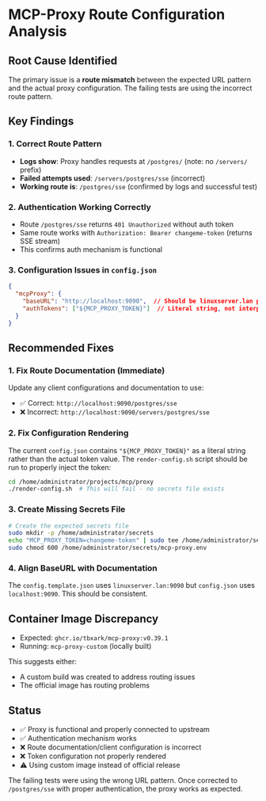 # MCP-Proxy Route Configuration Analysis

## Root Cause Identified

The primary issue is a **route mismatch** between the expected URL pattern and the actual proxy configuration. The failing tests are using the incorrect route pattern.

## Key Findings

### 1. Correct Route Pattern
- **Logs show**: Proxy handles requests at `/postgres/` (note: no `/servers/` prefix)
- **Failed attempts used**: `/servers/postgres/sse` (incorrect)
- **Working route is**: `/postgres/sse` (confirmed by logs and successful test)

### 2. Authentication Working Correctly
- Route `/postgres/sse` returns `401 Unauthorized` without auth token
- Same route works with `Authorization: Bearer changeme-token` (returns SSE stream)
- This confirms auth mechanism is functional

### 3. Configuration Issues in `config.json`
```json
{
  "mcpProxy": {
    "baseURL": "http://localhost:9090",  // Should be linuxserver.lan per CLAUDE.md
    "authTokens": ["${MCP_PROXY_TOKEN}"]  // Literal string, not interpolated
  }
}
```

## Recommended Fixes

### 1. Fix Route Documentation (Immediate)
Update any client configurations and documentation to use:
- ✅ Correct: `http://localhost:9090/postgres/sse`
- ❌ Incorrect: `http://localhost:9090/servers/postgres/sse`

### 2. Fix Configuration Rendering
The current `config.json` contains `"${MCP_PROXY_TOKEN}"` as a literal string rather than the actual token value. The `render-config.sh` script should be run to properly inject the token:

```bash
cd /home/administrator/projects/mcp/proxy
./render-config.sh  # This will fail - no secrets file exists
```

### 3. Create Missing Secrets File
```bash
# Create the expected secrets file
sudo mkdir -p /home/administrator/secrets
echo "MCP_PROXY_TOKEN=changeme-token" | sudo tee /home/administrator/secrets/mcp-proxy.env
sudo chmod 600 /home/administrator/secrets/mcp-proxy.env
```

### 4. Align BaseURL with Documentation
The `config.template.json` uses `linuxserver.lan:9090` but `config.json` uses `localhost:9090`. This should be consistent.

## Container Image Discrepancy
- Expected: `ghcr.io/tbxark/mcp-proxy:v0.39.1`
- Running: `mcp-proxy-custom` (locally built)

This suggests either:
- A custom build was created to address routing issues
- The official image has routing problems

## Status
- ✅ Proxy is functional and properly connected to upstream
- ✅ Authentication mechanism works
- ❌ Route documentation/client configuration is incorrect
- ❌ Token configuration not properly rendered
- ⚠️  Using custom image instead of official release

The failing tests were using the wrong URL pattern. Once corrected to `/postgres/sse` with proper authentication, the proxy works as expected.